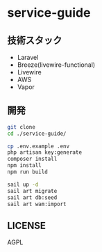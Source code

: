 # service-guide

## 技術スタック
- Laravel
- Breeze(livewire-functional)
- Livewire
- AWS
- Vapor

## 開発
```bash
git clone 
cd ./service-guide/

cp .env.example .env
php artisan key:generate
composer install
npm install
npm run build

sail up -d
sail art migrate
sail art db:seed
sail art wam:import
```

## LICENSE
AGPL  

